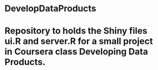 # DevelopDataProducts
# Repository to holds the Shiny files ui.R and server.R for a small project in Coursera class Developing Data Products.
